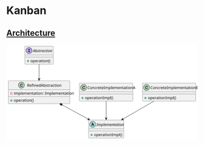 # Kanban

## [Architecture](https://www.draw.io/?lightbox=1&highlight=0000ff&edit=_blank&layers=1&nav=1&title=kanban-overview.html#Uhttps%3A%2F%2Fdrive.google.com%2Fuc%3Fid%3D1-IE9Vru5Vs3sAgcKoh9mQOlP3p4KNKEd%26export%3Ddownload)

<!--
```plantuml

@startuml diagram
Interface Abstraction {
    +operation()
}

Abstract class Implementation {
    +operationImpl()
}

Class ConcreteImplementationA {
    +operationImpl()
}

Class ConcreteImplementationB {
    +operationImpl()
}

Class RefinedAbstraction {
    -implementation: Implementation
    +operation()
}

Abstraction -> RefinedAbstraction
RefinedAbstraction *-> Implementation
ConcreteImplementationA -> Implementation
ConcreteImplementationB -> Implementation
@enduml

```
-->
![Diagram](/diagram.svg)
